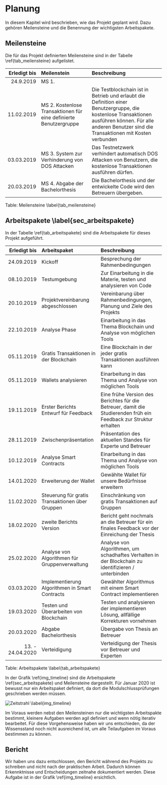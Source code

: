# Planung

In diesem Kapitel wird beschrieben, wie das Projekt geplant wird. Dazu gehören Meilensteine und die Benennung der wichtigsten Arbeitspakete. 

## Meilensteine

Die für das Projekt definierten Meilensteine sind in der Tabelle \ref{tab_meilensteine} aufgelistet. 

| Erledigt bis  | Meilenstein   |   Beschreibung |
|---:|:---|:------|
|24.9.2019|MS 1. | |
|11.02.2019|MS 2. Kostenlose Transaktionen für eine definierte Benutzergruppe| Die Testblockchain ist in Betrieb und erlaubt die Definition einer Benutzergruppe, die kostenlose Transaktionen ausführen können. Für alle anderen Benutzer sind die Transaktionen mit Kosten verbunden|
|03.03.2019|MS 3. System zur Verhinderung von DOS Attacken| Das Testnetzwerk verhindert automatisch DOS Attacken von Benutzern, die kostenlose Transaktionen ausführen dürfen.|
|20.03.2019| MS 4. Abgabe der Bachelorthesis| Die Bachelorthesis und der entwickelte Code wird den Betreuern übergeben.|

Table: Meilensteine \label{tab_meilensteine}

## Arbeitspakete \label{sec_arbeitspakete}

In der Tabelle \ref{tab_arbeitspakete} sind die Arbeitspakete für dieses Projekt aufgeführt. 

| Erledigt bis  | Arbeitspaket   |   Beschreibung |
|---:|:---|:------|
| 24.09.2019 | Kickoff                                                      |Besprechung der Rahmenbedingungen|
| 08.10.2019 | Testumgebung                                                 |Zur Einarbeitung in die Materie, testen und analysieren von Code|
| 20.10.2019 | Projektvereinbarung abgeschlossen                            |Vereinbarung über Rahmenbedingungen, Planung und Ziele des Projekts|
| 22.10.2019 | Analyse Phase                                                |Einarbeitung in das Thema Blockchain und Analyse von möglichen Tools|
| 05.11.2019 | Gratis Transaktionen in der Blockchain                       |Eine Blockchain in der jeder gratis Transaktionen ausführen kann|
| 05.11.2019 | Wallets analysieren                                          |Einarbeitung in das Thema und Analyse von möglichen Tools|
| 19.11.2019 | Erster Berichts Entwurf für Feedback                         |Eine frühe Version des Berichtes für die Betreuer, damit die Studierenden früh ein Feedback zur Struktur erhalten|
| 28.11.2019 | Zwischenpräsentation                                         |Präsentation des aktuellen Standes für Experte und Betreuer|
| 10.12.2019 | Analyse Smart Contracts                                      |Einarbeitung in das Thema und Analyse von möglichen Tools|
| 14.01.2020 | Erweiterung der Wallet                                       |Gewählte Wallet für unsere Bedürfnisse erweitern|
| 11.02.2020 | Steuerung für gratis Transaktionen über Gruppen              |Einschränkung von gratis Transaktionen auf Gruppen|
| 18.02.2020 | zweite Berichts Version                                      |Bericht geht nochmals an die Betreuer für ein finales Feedback vor der Einreichung der Thesis|
| 25.02.2020 | Analyse von Algorithmen für Gruppenverwaltung                |Analyse von Algorithmen, um schadhaftes Verhalten in der Blockchain zu identifizieren / unterbinden|
| 03.03.2020 | Implementierung Algorithmen in Smart Contracts               |Gewählter Algorithmus mit einem Smart Contract implementieren|
| 19.03.2020 | Testen und Überarbeiten von Blockchain                       |Testen und analysieren der implementieren Lösung, allfällige Korrekturen vornehmen|
| 20.03.2020 | Abgabe Bachelorthesis                                        |Übergabe von Thesis an Betreuer |
| 13. - 24.04.2020 | Verteidigung                                           |Verteidigung der Thesis vor Betreuer und Experten|

Table: Arbeitspakete \label{tab_arbeitspakete}

In der Grafik \ref{img_timeline} sind die Arbeitspakete \ref{sec_arbeitspakete} und Meilensteine dargestellt. Für Januar 2020 ist bewusst nur ein Arbeitspaket definiert, da dort die Modulschlussprüfungen geschrieben werden müssen. 

![Zeitstrahl \label{img_timeline}](images/timeline_v2.PNG "Zeitstrahl") 

Im Voraus werden nebst den Meilensteinen nur die wichtigsten Arbeitspakte bestimmt, kleinere Aufgaben werden agil definiert und wenn nötig iterativ bearbeitet. Für diese Vorgehensweise haben wir uns entschieden, da der Wissensstand noch nicht ausreichend ist, um alle Teilaufgaben im Voraus bestimmen zu können. 
 
## Bericht

Wir haben uns dazu entschlossen, den Bericht während des Projekts zu schreiben und nicht nach der praktischen Arbeit. Dadurch können Erkennktnisse und Entscheidungen zeitnahe dokumentiert werden. 
Diese Aufgabe ist in der Grafik \ref{img_timeline} ersichtlich. 





